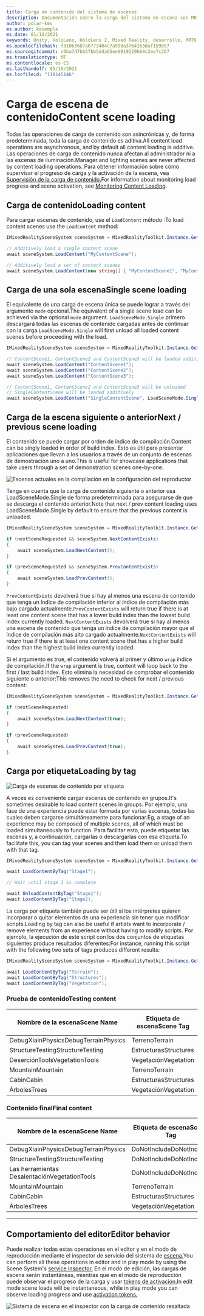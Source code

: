 ```yaml
---
title: Carga de contenido del sistema de escenas
description: Documentación sobre la carga del sistema de escena con MRTK
author: polar-kev
ms.author: kesemple
ms.date: 01/12/2021
keywords: Unity, HoloLens, HoloLens 2, Mixed Reality, desarrollo, MRTK
ms.openlocfilehash: f310b3687a6773404c7a998a3764163daf159857
ms.sourcegitcommit: c0ba7d7bb57bb5dda65ee9019229b68c2ee7c267
ms.translationtype: MT
ms.contentlocale: es-ES
ms.lasthandoff: 05/19/2021
ms.locfileid: "110145146"
---
```

# <a name="content-scene-loading"></a><span data-ttu-id="e44ec-104">Carga de escena de contenido</span><span class="sxs-lookup"><span data-stu-id="e44ec-104">Content scene loading</span></span>

<span data-ttu-id="e44ec-105">Todas las operaciones de carga de contenido son asincrónicas y, de forma predeterminada, toda la carga de contenido es aditiva.</span><span class="sxs-lookup"><span data-stu-id="e44ec-105">All content load operations are asynchronous, and by default all content loading is additive.</span></span> <span data-ttu-id="e44ec-106">Las operaciones de carga de contenido nunca afectan al administrador ni a las escenas de iluminación.</span><span class="sxs-lookup"><span data-stu-id="e44ec-106">Manager and lighting scenes are never affected by content loading operations.</span></span> <span data-ttu-id="e44ec-107">Para obtener información sobre cómo supervisar el progreso de carga y la activación de la escena, vea [Supervisión de la carga de contenido.](scene-system-load-progress.md)</span><span class="sxs-lookup"><span data-stu-id="e44ec-107">For information about monitoring load progress and scene activation, see [Monitoring Content Loading](scene-system-load-progress.md).</span></span>

## <a name="loading-content"></a><span data-ttu-id="e44ec-108">Carga de contenido</span><span class="sxs-lookup"><span data-stu-id="e44ec-108">Loading content</span></span>

<span data-ttu-id="e44ec-109">Para cargar escenas de contenido, use el `LoadContent` método :</span><span class="sxs-lookup"><span data-stu-id="e44ec-109">To load content scenes use the `LoadContent` method:</span></span>

```c#
IMixedRealitySceneSystem sceneSystem = MixedRealityToolkit.Instance.GetService<IMixedRealitySceneSystem>();

// Additively load a single content scene
await sceneSystem.LoadContent("MyContentScene");

// Additively load a set of content scenes
await sceneSystem.LoadContent(new string[] { "MyContentScene1", "MyContentScene2", "MyContentScene3" });
```

## <a name="single-scene-loading"></a><span data-ttu-id="e44ec-110">Carga de una sola escena</span><span class="sxs-lookup"><span data-stu-id="e44ec-110">Single scene loading</span></span>

<span data-ttu-id="e44ec-111">El equivalente de una carga de escena única se puede lograr a través del argumento `mode` opcional.</span><span class="sxs-lookup"><span data-stu-id="e44ec-111">The equivalent of a single scene load can be achieved via the optional `mode` argument.</span></span> <span data-ttu-id="e44ec-112">`LoadSceneMode.Single` primero descargará todas las escenas de contenido cargadas antes de continuar con la carga.</span><span class="sxs-lookup"><span data-stu-id="e44ec-112">`LoadSceneMode.Single` will first unload all loaded content scenes before proceeding with the load.</span></span>

```c#
IMixedRealitySceneSystem sceneSystem = MixedRealityToolkit.Instance.GetService<IMixedRealitySceneSystem>();

// ContentScene1, ContentScene2 and ContentScene3 will be loaded additively
await sceneSystem.LoadContent("ContentScene1");
await sceneSystem.LoadContent("ContentScene2");
await sceneSystem.LoadContent("ContentScene3");

// ContentScene1, ContentScene2 and ContentScene3 will be unloaded
// SingleContentScene will be loaded additively
await sceneSystem.LoadContent("SingleContentScene", LoadSceneMode.Single);
```

## <a name="next--previous-scene-loading"></a><span data-ttu-id="e44ec-113">Carga de la escena siguiente o anterior</span><span class="sxs-lookup"><span data-stu-id="e44ec-113">Next / previous scene loading</span></span>

<span data-ttu-id="e44ec-114">El contenido se puede cargar por orden de índice de compilación.</span><span class="sxs-lookup"><span data-stu-id="e44ec-114">Content can be singly loaded in order of build index.</span></span> <span data-ttu-id="e44ec-115">Esto es útil para presentar aplicaciones que llevan a los usuarios a través de un conjunto de escenas de demostración uno a uno.</span><span class="sxs-lookup"><span data-stu-id="e44ec-115">This is useful for showcase applications that take users through a set of demonstration scenes one-by-one.</span></span>

![Escenas actuales en la compilación en la configuración del reproductor](../images/scene-system/MRTK_SceneSystemBuildSettings.png)

<span data-ttu-id="e44ec-117">Tenga en cuenta que la carga de contenido siguiente o anterior usa LoadSceneMode.Single de forma predeterminada para asegurarse de que se descarga el contenido anterior.</span><span class="sxs-lookup"><span data-stu-id="e44ec-117">Note that next / prev content loading uses LoadSceneMode.Single by default to ensure that the previous content is unloaded.</span></span>

```c#
IMixedRealitySceneSystem sceneSystem = MixedRealityToolkit.Instance.GetService<IMixedRealitySceneSystem>();

if (nextSceneRequested && sceneSystem.NextContentExists)
{
    await sceneSystem.LoadNextContent();
}

if (prevSceneRequested && sceneSystem.PrevContentExists)
{
    await sceneSystem.LoadPrevContent();
}
```

<span data-ttu-id="e44ec-118">`PrevContentExists` devolverá true si hay al menos una escena de contenido que tenga un índice de compilación inferior al índice de compilación más bajo cargado actualmente.</span><span class="sxs-lookup"><span data-stu-id="e44ec-118">`PrevContentExists` will return true if there is at least one content scene that has a lower build index than the lowest build index currently loaded.</span></span> <span data-ttu-id="e44ec-119">`NextContentExists` devolverá true si hay al menos una escena de contenido que tenga un índice de compilación mayor que el índice de compilación más alto cargado actualmente.</span><span class="sxs-lookup"><span data-stu-id="e44ec-119">`NextContentExists` will return true if there is at least one content scene that has a higher build index than the highest build index currently loaded.</span></span>

<span data-ttu-id="e44ec-120">Si el argumento es true, el contenido volverá al primer y último `wrap` índice de compilación.</span><span class="sxs-lookup"><span data-stu-id="e44ec-120">If the `wrap` argument is true, content will loop back to the first / last build index.</span></span> <span data-ttu-id="e44ec-121">Esto elimina la necesidad de comprobar el contenido siguiente o anterior:</span><span class="sxs-lookup"><span data-stu-id="e44ec-121">This removes the need to check for next / previous content:</span></span>

```c#
IMixedRealitySceneSystem sceneSystem = MixedRealityToolkit.Instance.GetService<IMixedRealitySceneSystem>();

if (nextSceneRequested)
{
    await sceneSystem.LoadNextContent(true);
}

if (prevSceneRequested)
{
    await sceneSystem.LoadPrevContent(true);
}
```

## <a name="loading-by-tag"></a><span data-ttu-id="e44ec-122">Carga por etiqueta</span><span class="sxs-lookup"><span data-stu-id="e44ec-122">Loading by tag</span></span>

![Carga de escenas de contenido por etiqueta](../images/scene-system/MRTK_SceneSystemLoadingByTag.png)

<span data-ttu-id="e44ec-124">A veces es conveniente cargar escenas de contenido en grupos.</span><span class="sxs-lookup"><span data-stu-id="e44ec-124">It's sometimes desirable to load content scenes in groups.</span></span> <span data-ttu-id="e44ec-125">Por ejemplo, una fase de una experiencia puede estar formada por varias escenas, todas las cuales deben cargarse simultáneamente para funcionar.</span><span class="sxs-lookup"><span data-stu-id="e44ec-125">Eg, a stage of an experience may be composed of multiple scenes, all of which must be loaded simultaneously to function.</span></span> <span data-ttu-id="e44ec-126">Para facilitar esto, puede etiquetar las escenas y, a continuación, cargarlas o descargarlas con esa etiqueta.</span><span class="sxs-lookup"><span data-stu-id="e44ec-126">To facilitate this, you can tag your scenes and then load them or unload them with that tag.</span></span>

```c#
IMixedRealitySceneSystem sceneSystem = MixedRealityToolkit.Instance.GetService<IMixedRealitySceneSystem>();

await LoadContentByTag("Stage1");

// Wait until stage 1 is complete

await UnloadContentByTag("Stage1");
await LoadContentByTag("Stage2);
```

<span data-ttu-id="e44ec-127">La carga por etiqueta también puede ser útil si los intérpretes quieren incorporar o quitar elementos de una experiencia sin tener que modificar scripts.</span><span class="sxs-lookup"><span data-stu-id="e44ec-127">Loading by tag can also be useful if artists want to incorporate / remove elements from an experience without having to modify scripts.</span></span> <span data-ttu-id="e44ec-128">Por ejemplo, la ejecución de este script con los dos conjuntos de etiquetas siguientes produce resultados diferentes:</span><span class="sxs-lookup"><span data-stu-id="e44ec-128">For instance, running this script with the following two sets of tags produces different results:</span></span>

```c#
IMixedRealitySceneSystem sceneSystem = MixedRealityToolkit.Instance.GetService<IMixedRealitySceneSystem>();

await LoadContentByTag("Terrain");
await LoadContentByTag("Structures");
await LoadContentByTag("Vegetation");
```

### <a name="testing-content"></a><span data-ttu-id="e44ec-129">Prueba de contenido</span><span class="sxs-lookup"><span data-stu-id="e44ec-129">Testing content</span></span>

<span data-ttu-id="e44ec-130">Nombre de la escena</span><span class="sxs-lookup"><span data-stu-id="e44ec-130">Scene Name</span></span> | <span data-ttu-id="e44ec-131">Etiqueta de escena</span><span class="sxs-lookup"><span data-stu-id="e44ec-131">Scene Tag</span></span> | <span data-ttu-id="e44ec-132">Cargado por script</span><span class="sxs-lookup"><span data-stu-id="e44ec-132">Loaded by script</span></span>
---|---|---
<span data-ttu-id="e44ec-133">DebugXiainPhysics</span><span class="sxs-lookup"><span data-stu-id="e44ec-133">DebugTerrainPhysics</span></span> | <span data-ttu-id="e44ec-134">Terreno</span><span class="sxs-lookup"><span data-stu-id="e44ec-134">Terrain</span></span> | <span data-ttu-id="e44ec-135">•</span><span class="sxs-lookup"><span data-stu-id="e44ec-135">•</span></span>
<span data-ttu-id="e44ec-136">StructureTesting</span><span class="sxs-lookup"><span data-stu-id="e44ec-136">StructureTesting</span></span> | <span data-ttu-id="e44ec-137">Estructuras</span><span class="sxs-lookup"><span data-stu-id="e44ec-137">Structures</span></span> | <span data-ttu-id="e44ec-138">•</span><span class="sxs-lookup"><span data-stu-id="e44ec-138">•</span></span>
<span data-ttu-id="e44ec-139">DeserciónTools</span><span class="sxs-lookup"><span data-stu-id="e44ec-139">VegetationTools</span></span> | <span data-ttu-id="e44ec-140">Vegetación</span><span class="sxs-lookup"><span data-stu-id="e44ec-140">Vegetation</span></span> | <span data-ttu-id="e44ec-141">•</span><span class="sxs-lookup"><span data-stu-id="e44ec-141">•</span></span>
<span data-ttu-id="e44ec-142">Mountain</span><span class="sxs-lookup"><span data-stu-id="e44ec-142">Mountain</span></span> | <span data-ttu-id="e44ec-143">Terreno</span><span class="sxs-lookup"><span data-stu-id="e44ec-143">Terrain</span></span> | <span data-ttu-id="e44ec-144">•</span><span class="sxs-lookup"><span data-stu-id="e44ec-144">•</span></span>
<span data-ttu-id="e44ec-145">Cabin</span><span class="sxs-lookup"><span data-stu-id="e44ec-145">Cabin</span></span> | <span data-ttu-id="e44ec-146">Estructuras</span><span class="sxs-lookup"><span data-stu-id="e44ec-146">Structures</span></span> | <span data-ttu-id="e44ec-147">•</span><span class="sxs-lookup"><span data-stu-id="e44ec-147">•</span></span>
<span data-ttu-id="e44ec-148">Árboles</span><span class="sxs-lookup"><span data-stu-id="e44ec-148">Trees</span></span> | <span data-ttu-id="e44ec-149">Vegetación</span><span class="sxs-lookup"><span data-stu-id="e44ec-149">Vegetation</span></span> | <span data-ttu-id="e44ec-150">•</span><span class="sxs-lookup"><span data-stu-id="e44ec-150">•</span></span>

### <a name="final-content"></a><span data-ttu-id="e44ec-151">Contenido final</span><span class="sxs-lookup"><span data-stu-id="e44ec-151">Final content</span></span>

<span data-ttu-id="e44ec-152">Nombre de la escena</span><span class="sxs-lookup"><span data-stu-id="e44ec-152">Scene Name</span></span> | <span data-ttu-id="e44ec-153">Etiqueta de escena</span><span class="sxs-lookup"><span data-stu-id="e44ec-153">Scene Tag</span></span> | <span data-ttu-id="e44ec-154">Cargado por script</span><span class="sxs-lookup"><span data-stu-id="e44ec-154">Loaded by script</span></span>
---|---|---
<span data-ttu-id="e44ec-155">DebugXiainPhysics</span><span class="sxs-lookup"><span data-stu-id="e44ec-155">DebugTerrainPhysics</span></span> | <span data-ttu-id="e44ec-156">DoNotInclude</span><span class="sxs-lookup"><span data-stu-id="e44ec-156">DoNotInclude</span></span> |
<span data-ttu-id="e44ec-157">StructureTesting</span><span class="sxs-lookup"><span data-stu-id="e44ec-157">StructureTesting</span></span> | <span data-ttu-id="e44ec-158">DoNotInclude</span><span class="sxs-lookup"><span data-stu-id="e44ec-158">DoNotInclude</span></span> |
<span data-ttu-id="e44ec-159">Las herramientas Desalentación</span><span class="sxs-lookup"><span data-stu-id="e44ec-159">VegetationTools</span></span> | <span data-ttu-id="e44ec-160">DoNotInclude</span><span class="sxs-lookup"><span data-stu-id="e44ec-160">DoNotInclude</span></span> |
<span data-ttu-id="e44ec-161">Mountain</span><span class="sxs-lookup"><span data-stu-id="e44ec-161">Mountain</span></span> | <span data-ttu-id="e44ec-162">Terreno</span><span class="sxs-lookup"><span data-stu-id="e44ec-162">Terrain</span></span> | <span data-ttu-id="e44ec-163">•</span><span class="sxs-lookup"><span data-stu-id="e44ec-163">•</span></span>
<span data-ttu-id="e44ec-164">Cabin</span><span class="sxs-lookup"><span data-stu-id="e44ec-164">Cabin</span></span> | <span data-ttu-id="e44ec-165">Estructuras</span><span class="sxs-lookup"><span data-stu-id="e44ec-165">Structures</span></span> | <span data-ttu-id="e44ec-166">•</span><span class="sxs-lookup"><span data-stu-id="e44ec-166">•</span></span>
<span data-ttu-id="e44ec-167">Árboles</span><span class="sxs-lookup"><span data-stu-id="e44ec-167">Trees</span></span> | <span data-ttu-id="e44ec-168">Vegetación</span><span class="sxs-lookup"><span data-stu-id="e44ec-168">Vegetation</span></span> | <span data-ttu-id="e44ec-169">•</span><span class="sxs-lookup"><span data-stu-id="e44ec-169">•</span></span>

---

## <a name="editor-behavior"></a><span data-ttu-id="e44ec-170">Comportamiento del editor</span><span class="sxs-lookup"><span data-stu-id="e44ec-170">Editor behavior</span></span>

<span data-ttu-id="e44ec-171">Puede realizar todas estas operaciones en el editor y en el modo de reproducción mediante el inspector de servicio del sistema de [escena.](../../configuration/mixed-reality-configuration-guide.md#editor-utilities)</span><span class="sxs-lookup"><span data-stu-id="e44ec-171">You can perform all these operations in editor and in play mode by using the Scene System's [service inspector.](../../configuration/mixed-reality-configuration-guide.md#editor-utilities)</span></span> <span data-ttu-id="e44ec-172">En el modo de edición, las cargas de escena serán instantáneas, mientras que en el modo de reproducción puede observar el progreso de la carga y usar [tokens de activación.](scene-system-load-progress.md)</span><span class="sxs-lookup"><span data-stu-id="e44ec-172">In edit mode scene loads will be instantaneous, while in play mode you can observe loading progress and use [activation tokens.](scene-system-load-progress.md)</span></span>

![Sistema de escena en el inspector con la carga de contenido resaltada](../images/scene-system/MRTK_SceneSystemServiceInspector.PNG)
